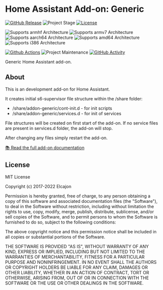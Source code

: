 # Home Assistant Add-on: Generic

[![GitHub Release][releases-shield]][releases]
![Project Stage][project-stage-shield]
[![License][license-shield]](LICENSE.md)

![Supports armhf Architecture][armhf-shield]
![Supports armv7 Architecture][armv7-shield]
![Supports aarch64 Architecture][aarch64-shield]
![Supports amd64 Architecture][amd64-shield]
![Supports i386 Architecture][i386-shield]

[![Github Actions][github-actions-shield]][github-actions]
![Project Maintenance][maintenance-shield]
[![GitHub Activity][commits-shield]][commits]

Generic Home Assistant add-on.

## About

This is an development add-on for Home Assistant.

It creates initial s6-supervisor file structure within the /share folder:

- /share/addon-generic/cont-init.d - for init scripts
- /share/addon-generic/services.d - for init of services

File structures will be created on first start of the add-on.
If no service files are present in services.d folder, the add-on will stop.

After changing any files simply restart the add-on.

[:books: Read the full add-on documentation][docs]

## License

MIT License

Copyright (c) 2017-2022 Elcajon

Permission is hereby granted, free of charge, to any person obtaining a copy
of this software and associated documentation files (the "Software"), to deal
in the Software without restriction, including without limitation the rights
to use, copy, modify, merge, publish, distribute, sublicense, and/or sell
copies of the Software, and to permit persons to whom the Software is
furnished to do so, subject to the following conditions:

The above copyright notice and this permission notice shall be included in all
copies or substantial portions of the Software.

THE SOFTWARE IS PROVIDED "AS IS", WITHOUT WARRANTY OF ANY KIND, EXPRESS OR
IMPLIED, INCLUDING BUT NOT LIMITED TO THE WARRANTIES OF MERCHANTABILITY,
FITNESS FOR A PARTICULAR PURPOSE AND NONINFRINGEMENT. IN NO EVENT SHALL THE
AUTHORS OR COPYRIGHT HOLDERS BE LIABLE FOR ANY CLAIM, DAMAGES OR OTHER
LIABILITY, WHETHER IN AN ACTION OF CONTRACT, TORT OR OTHERWISE, ARISING FROM,
OUT OF OR IN CONNECTION WITH THE SOFTWARE OR THE USE OR OTHER DEALINGS IN THE
SOFTWARE.

[aarch64-shield]: https://img.shields.io/badge/aarch64-yes-green.svg
[amd64-shield]: https://img.shields.io/badge/amd64-yes-green.svg
[armhf-shield]: https://img.shields.io/badge/armhf-yes-green.svg
[armv7-shield]: https://img.shields.io/badge/armv7-yes-green.svg
[commits-shield]: https://img.shields.io/github/commit-activity/y/elcajon/addon-generic.svg
[commits]: https://github.com/elcajon/addon-generic/commits/main
[contributors]: https://github.com/elcajon/addon-generic/graphs/contributors
[docs]: https://github.com/elcajon/addon-generic/blob/main/generic/DOCS.md
[github-actions-shield]: https://github.com/elcajon/addon-generic/workflows/CI/badge.svg
[github-actions]: https://github.com/elcajon/addon-generic/actions
[i386-shield]: https://img.shields.io/badge/i386-yes-green.svg
[issue]: https://github.com/elcajon/addon-generic/issues
[license-shield]: https://img.shields.io/github/license/elcajon/addon-generic.svg
[maintenance-shield]: https://img.shields.io/maintenance/yes/2022.svg
[project-stage-shield]: https://img.shields.io/badge/project%20stage-production%20ready-brightgreen.svg
[releases-shield]: https://img.shields.io/github/release/elcajon/addon-generic.svg
[releases]: https://github.com/elcajon/addon-generic/releases
[repository]: https://github.com/hassio-addons/repository